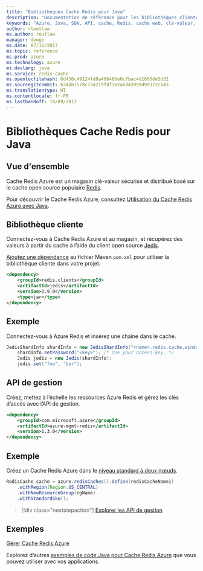 ```yaml
---
title: "Bibliothèques Cache Redis pour Java"
description: "Documentation de référence pour les bibliothèques clientes et de gestion Java pour les bases de données pour Cache Redis"
keywords: "Azure, Java, SDK, API, cache, Redis, cache web, clé-valeur, en mémoire"
author: rloutlaw
ms.author: routlaw
manager: douge
ms.date: 07/11/2017
ms.topic: reference
ms.prod: azure
ms.technology: azure
ms.devlang: java
ms.service: redis-cache
ms.openlocfilehash: 6d436c49124fd0a406486e0c7bac4d1605de5d32
ms.sourcegitcommit: 634ab7578c73a219f8f3a2a6d43999d9d372cb43
ms.translationtype: HT
ms.contentlocale: fr-FR
ms.lasthandoff: 10/09/2017
---
```

# <a name="redis-cache-libraries-for-java"></a>Bibliothèques Cache Redis pour Java

## <a name="overview"></a>Vue d'ensemble

Cache Redis Azure est un magasin clé-valeur sécurisé et distribué basé sur le cache open source populaire [Redis](https://redis.io/). 

Pour découvrir le Cache Redis Azure, consultez [Utilisation du Cache Redis Azure avec Java](/azure/redis-cache/cache-java-get-started).

## <a name="client-library"></a>Bibliothèque cliente

Connectez-vous à Cache Redis Azure et au magasin, et récupérez des valeurs à partir du cache à l’aide du client open source [Jedis](https://github.com/xetorthio/jedis).  

[Ajoutez une dépendance](https://maven.apache.org/guides/getting-started/index.html#How_do_I_use_external_dependencies) au fichier Maven `pom.xml` pour utiliser la bibliothèque cliente dans votre projet.   

```XML
<dependency>
    <groupId>redis.clients</groupId>
    <artifactId>jedis</artifactId>
    <version>2.9.0</version>
    <type>jar</type>
</dependency>
```

## <a name="example"></a>Exemple

Connectez-vous à Azure Redis et insérez une chaîne dans le cache.

```java
JedisShardInfo shardInfo = new JedisShardInfo("<name>.redis.cache.windows.net", 6380, useSsl);
    shardInfo.setPassword("<key>"); /* Use your access key. */
    Jedis jedis = new Jedis(shardInfo);
    jedis.set("foo", "bar");
```

## <a name="management-api"></a>API de gestion

Créez, mettez à l’échelle les ressources Azure Redis et gérez les clés d’accès avec l’API de gestion.

```XML
<dependency>
    <groupId>com.microsoft.azure</groupId>
    <artifactId>azure-mgmt-redis</artifactId>
    <version>1.3.0</version>
</dependency>
```

## <a name="example"></a>Exemple

Créez un Cache Redis Azure dans le [niveau standard à deux nœuds](https://azure.microsoft.com/services/cache/). 

```java
RedisCache cache = azure.redisCaches().define(redisCacheName1)
    .withRegion(Region.US_CENTRAL)
    .withNewResourceGroup(rgName)
    .withStandardSku();
```

> [!div class="nextstepaction"]
> [Explorer les API de gestion](/java/api/overview/azure/rediscache/managementapi)

## <a name="samples"></a>Exemples

[Gérer Cache Redis Azure](https://github.com/Azure-Samples/redis-java-manage-cache)   

Explorez d’autres [exemples de code Java pour Cache Redis Azure](https://azure.microsoft.com/resources/samples/?platform=java&term=redis) que vous pouvez utiliser avec vos applications.

